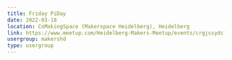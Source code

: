 ```yaml
---
title: Friday PiDay
date: 2022-03-18
location: CoMakingSpace (Makerspace Heidelberg), Heidelberg
link: https://www.meetup.com/Heidelberg-Makers-Meetup/events/crgjssydcfbxb/
usergroup: makershd
type: usergroup
---
```

